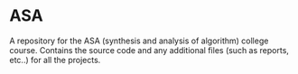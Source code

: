 # ASA
A repository for the ASA (synthesis and analysis of algorithm) college course.
Contains the source code and any additional files (such as reports, etc..) for all the projects.
